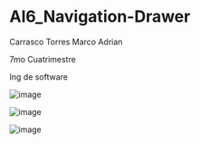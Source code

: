 # Al6_Navigation-Drawer

Carrasco Torres Marco Adrian


7mo Cuatrimestre


Ing de software




![image](https://github.com/AdriGPlayer/Al6_Navigation-Drawer/assets/130609122/826b8c44-3339-4995-8f54-12da976f3ac1)





![image](https://github.com/AdriGPlayer/Al6_Navigation-Drawer/assets/130609122/c625f3b9-9e3b-42b9-a8b2-22e4caf5e20a)







![image](https://github.com/AdriGPlayer/Al6_Navigation-Drawer/assets/130609122/419b7145-de82-4a71-bdac-342d22e90880)
